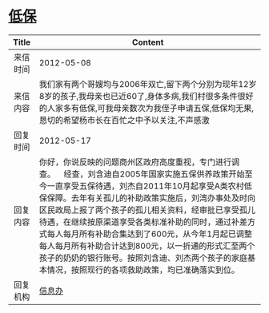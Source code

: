 # <a href="http://www.shangluo.gov.cn/zmhd/ldxxxx.jsp?urltype=leadermail.LeaderMailContentUrl&wbtreeid=1112&leadermailid=1193">低保</a>
| Title |                                                                                                                                      Content                                                                                                                                       |
|:-----:|------------------------------------------------------------------------------------------------------------------------------------------------------------------------------------------------------------------------------------------------------------------------------------|
| 来信时间  | 2012-05-08                                                                                                                                                                                                                                                                         |
| 来信内容  | 我们家有两个哥嫂均与2006年双亡,留下两个分别为现年12岁8岁的孩子,我母亲也已近60了,身体多病,我们村很多条件很好的人家多有低保,可我母亲数次为我侄子申请五保,低保均无果,恳切的希望杨市长在百忙之中予以关注,不声感激                                                                                                                                                                    |
| 回复时间  | 2012-05-17                                                                                                                                                                                                                                                                         |
| 回复内容  | 你好，你说反映的问题商州区政府高度重视，专门进行调查。    经查，刘含迪自2005年国家实施五保供养政策开始至今一直享受五保待遇，刘杰自2011年10月起享受A类农村低保保障。去年有关孤儿的补助政策实施后，刘湾办事处及时向区民政局上报了两个孩子的孤儿相关资料，经审批已享受孤儿待遇，在继续按原渠道享受各类标准补助的同时，通过补差方式每人每月所有补助合集达到了600元，从今年1月起已调整每人每月所有补助合计达到800元，以一折通的形式汇至两个孩子的奶奶的银行账号。按照刘含迪、刘杰两个孩子的家庭基本情况，按照现行的各项救助政策，均已准确落实到位。 |
| 回复机构  | <a href="../../categories/agencies/信息办.md">信息办</a>                                                                                                                                                                                                                                 |